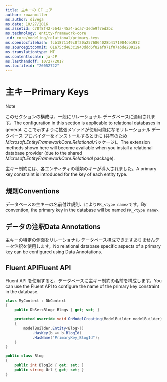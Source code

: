 ```yaml
---
title: 主キーの EF コア
author: rowanmiller
ms.author: divega
ms.date: 10/27/2016
ms.assetid: c78f8f42-564a-45a4-aca7-3ede9f7ed2bc
ms.technology: entity-framework-core
uid: core/modeling/relational/primary-keys
ms.openlocfilehash: fcb1871149c0f20a2576864028b4171904de1982
ms.sourcegitcommit: 01a75cd483c1943ddd6f82af971f07abde20912e
ms.translationtype: MT
ms.contentlocale: ja-JP
ms.lasthandoff: 10/27/2017
ms.locfileid: "26052722"
---
```

# <a name="primary-keys"></a><span data-ttu-id="c27cf-102">主キー</span><span class="sxs-lookup"><span data-stu-id="c27cf-102">Primary Keys</span></span>

> [!NOTE]  
> <span data-ttu-id="c27cf-103">このセクションの構成は、一般にリレーショナル データベースに適用されます。</span><span class="sxs-lookup"><span data-stu-id="c27cf-103">The configuration in this section is applicable to relational databases in general.</span></span> <span data-ttu-id="c27cf-104">ここで示すように拡張メソッドが使用可能になるリレーショナル データベース プロバイダーをインストールするときに (共有のため*Microsoft.EntityFrameworkCore.Relational*パッケージ)。</span><span class="sxs-lookup"><span data-stu-id="c27cf-104">The extension methods shown here will become available when you install a relational database provider (due to the shared *Microsoft.EntityFrameworkCore.Relational* package).</span></span>

<span data-ttu-id="c27cf-105">主キー制約には、各エンティティの種類のキーが導入されました。</span><span class="sxs-lookup"><span data-stu-id="c27cf-105">A primary key constraint is introduced for the key of each entity type.</span></span>

## <a name="conventions"></a><span data-ttu-id="c27cf-106">規則</span><span class="sxs-lookup"><span data-stu-id="c27cf-106">Conventions</span></span>

<span data-ttu-id="c27cf-107">データベースの主キーの名前付け規則、により`PK_<type name>`です。</span><span class="sxs-lookup"><span data-stu-id="c27cf-107">By convention, the primary key in the database will be named `PK_<type name>`.</span></span>

## <a name="data-annotations"></a><span data-ttu-id="c27cf-108">データの注釈</span><span class="sxs-lookup"><span data-stu-id="c27cf-108">Data Annotations</span></span>

<span data-ttu-id="c27cf-109">主キーの特定の側面をリレーショナル データベース構成できますありませんデータ注釈を使用します。</span><span class="sxs-lookup"><span data-stu-id="c27cf-109">No relational database specific aspects of a primary key can be configured using Data Annotations.</span></span>

## <a name="fluent-api"></a><span data-ttu-id="c27cf-110">Fluent API</span><span class="sxs-lookup"><span data-stu-id="c27cf-110">Fluent API</span></span>

<span data-ttu-id="c27cf-111">Fluent API を使用すると、データベースに主キー制約の名前を構成します。</span><span class="sxs-lookup"><span data-stu-id="c27cf-111">You can use the Fluent API to configure the name of the primary key constraint in the database.</span></span>

<!-- [!code-csharp[Main](samples/core/relational/Modeling/FluentAPI/Samples/Relational/KeyName.cs?highlight=9)] -->
``` csharp
class MyContext : DbContext
{
    public DbSet<Blog> Blogs { get; set; }

    protected override void OnModelCreating(ModelBuilder modelBuilder)
    {
        modelBuilder.Entity<Blog>()
            .HasKey(b => b.BlogId)
            .HasName("PrimaryKey_BlogId");
    }
}

public class Blog
{
    public int BlogId { get; set; }
    public string Url { get; set; }
}
```
